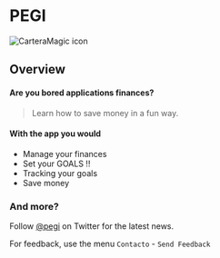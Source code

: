# PEGI

![CarteraMagic icon](http://blog.litipk.com/images/hucha-cerdito.png)

## Overview


#### Are you bored applications finances?

> Learn how to save money in a fun way.

#### With the app you would

* Manage your finances
* Set your GOALS !!
* Tracking your goals
* Save money

### And more?

Follow [@pegi](http://twitter.com/pegi) on Twitter for the latest news.

For feedback, use the menu `Contacto` - `Send Feedback`
